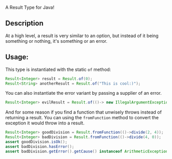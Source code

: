 A Result Type for Java!
## Description
At a high level, a result is very similar to an option, but instead of it being something or nothing, it's something or an error.

## Usage:
This type is instantiated with the static `of` method: 
```java
Result<Integer> result = Result.of(0);
Result<String> anotherResult = Result.of("This is cool:)");
```
You can also instantiate the error variant by passing a supplier of an error.
```java
Result<Integer> evilResult = Result.of(()-> new IllegalArgumentException(s));
```
And for some reason if you find a function that unwisely throws instead of returning a result. You can using the `fromFunction` method to convert the exception it would throw into a result.

```java
Result<Integer> goodDivision = Result.fromFunction(()->divide(2, 4));
Result<Integer> badDivision = Result.fromFunction(()->divide(4, 0));
assert goodDivision.isOk();
assert badDivision.hasError();
assert badDivision.getError().getCause() instanceof ArithmeticException;
```
